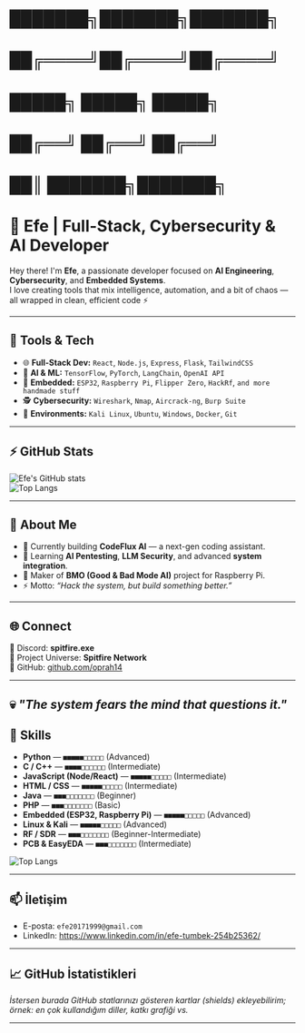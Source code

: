 # ███████╗███████╗███████╗

# ██╔════╝██╔════╝██╔════╝

# █████╗  █████╗  █████╗

# ██╔══╝  ██╔══╝  ██╔══╝

# ██║     ███████╗███████╗

# 👾 Efe | Full-Stack, Cybersecurity & AI Developer

Hey there! I'm **Efe**, a passionate developer focused on **AI Engineering**, **Cybersecurity**, and **Embedded Systems**.  
I love creating tools that mix intelligence, automation, and a bit of chaos — all wrapped in clean, efficient code ⚡  

---



## 🧰 Tools & Tech
- 🌐 **Full-Stack Dev:** `React`, `Node.js`, `Express`, `Flask`, `TailwindCSS`
- 🧠 **AI & ML:** `TensorFlow`, `PyTorch`, `LangChain`, `OpenAI API`
- 🧱 **Embedded:** `ESP32`, `Raspberry Pi`, `Flipper Zero`, `HackRf`, `and more handmade stuff`
- 🕵️ **Cybersecurity:** `Wireshark`, `Nmap`, `Aircrack-ng`, `Burp Suite`
- 🐧 **Environments:** `Kali Linux`, `Ubuntu`, `Windows`, `Docker`, `Git`

---

## ⚡ GitHub Stats
![Efe's GitHub stats](https://github-readme-stats.vercel.app/api?username=uCanCallSpitfire&show_icons=true&theme=tokyonight)  
![Top Langs](https://github-readme-stats.vercel.app/api/top-langs/?username=uCanCallSpitfire&hide=TeX&layout=compact&theme=tokyonight)

---

## 🧬 About Me
- 🔭 Currently building **CodeFlux AI** — a next-gen coding assistant.  
- 🌱 Learning **AI Pentesting**, **LLM Security**, and advanced **system integration**.  
- 🧩 Maker of **BMO (Good & Bad Mode AI)** project for Raspberry Pi.  
- ⚡ Motto: *“Hack the system, but build something better.”*  

---

## 🌐 Connect
💬 Discord: **spitfire.exe**  
🧠 Project Universe: **Spitfire Network**  
🚀 GitHub: [github.com/oprah14](https://github.com/uCanCallSpitfire)

---

💀 *"The system fears the mind that questions it."*
---

## 🧰 Skills

* **Python** — `■■■■■□□□□□` (Advanced)  
* **C / C++** — `■■■■□□□□□□` (Intermediate)  
* **JavaScript (Node/React)** — `■■■■■□□□□□` (Intermediate)  
* **HTML / CSS** — `■■■■■□□□□□` (Intermediate)  
* **Java** — `■■■□□□□□□□` (Beginner)  
* **PHP** — `■■■□□□□□□□` (Basic)  
* **Embedded (ESP32, Raspberry Pi)** — `■■■■■□□□□□` (Advanced)  
* **Linux & Kali** — `■■■■■□□□□□` (Advanced)  
* **RF / SDR** — `■■■□□□□□□□` (Beginner-Intermediate)  
* **PCB & EasyEDA** — `■■■□□□□□□□` (Intermediate)

![Top Langs](https://github-readme-stats.vercel.app/api/top-langs/?username=uCanCallSpitfire\&hide=TeX\&layout=compact)</br>

---

## 📫 İletişim

* E-posta: `efe20171999@gmail.com`
* LinkedIn: https://www.linkedin.com/in/efe-tumbek-254b25362/

---

## 📈 GitHub İstatistikleri

*İstersen burada GitHub statlarınızı gösteren kartlar (shields) ekleyebilirim; örnek: en çok kullandığım diller, katkı grafiği vs.*

---

